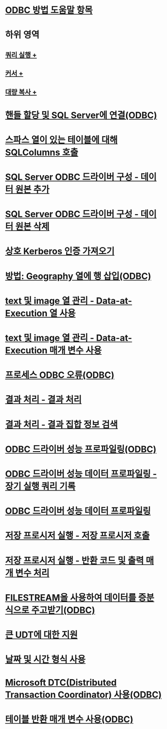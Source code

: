 # [ODBC 방법 도움말 항목](odbc-how-to-topics.md)

# 하위 영역
## [쿼리 실행 +](../../relational-databases/native-client-odbc-how-to/execute-queries/executing-queries-how-to-topics-odbc.md)
## [커서 +](../../relational-databases/native-client-odbc-how-to/cursors/using-cursors-how-to-topics-odbc.md)
## [대량 복사 +](../../relational-databases/native-client-odbc-how-to/bulk-copy/bulk-copying-with-the-sql-server-odbc-driver-how-to-topics-odbc.md)

# [핸들 할당 및 SQL Server에 연결(ODBC)](allocate-handles-and-connect-to-sql-server-odbc.md)
# [스파스 열이 있는 테이블에 대해 SQLColumns 호출](call-sqlcolumns-on-a-table-with-sparse-columns.md)
# [SQL Server ODBC 드라이버 구성 - 데이터 원본 추가](configuring-the-sql-server-odbc-driver-add-a-data-source.md)
# [SQL Server ODBC 드라이버 구성 - 데이터 원본 삭제](configuring-the-sql-server-odbc-driver-delete-a-data-source.md)
# [상호 Kerberos 인증 가져오기](get-mutual-kerberos-authentication.md)
# [방법: Geography 열에 행 삽입(ODBC)](how-to-insert-rows-into-geography-column-odbc.md)
# [text 및 image 열 관리 - Data-at-Execution 열 사용](managing-text-and-image-columns-use-data-at-execution-columns.md)
# [text 및 image 열 관리 - Data-at-Execution 매개 변수 사용](managing-text-and-image-columns-use-data-at-execution-parameters.md)
# [프로세스 ODBC 오류(ODBC)](process-odbc-errors-odbc.md)
# [결과 처리 - 결과 처리](processing-results-process-results.md)
# [결과 처리 - 결과 집합 정보 검색](processing-results-retrieve-result-set-information.md)
# [ODBC 드라이버 성능 프로파일링(ODBC)](profiling-odbc-driver-performance-odbc.md)
# [ODBC 드라이버 성능 데이터 프로파일링 - 장기 실행 쿼리 기록](profiling-odbc-driver-performance-data-log-long-running-queries.md)
# [ODBC 드라이버 성능 데이터 프로파일링](profiling-odbc-driver-performance-data.md)
# [저장 프로시저 실행 - 저장 프로시저 호출](running-stored-procedures-call-stored-procedures.md)
# [저장 프로시저 실행 - 반환 코드 및 출력 매개 변수 처리](running-stored-procedures-process-return-codes-and-output-parameters.md)
# [FILESTREAM을 사용하여 데이터를 증분식으로 주고받기(ODBC)](send-and-receive-data-incrementally-with-filestream-odbc.md)
# [큰 UDT에 대한 지원](support-for-large-udts.md)
# [날짜 및 시간 형식 사용](use-date-and-time-types.md)
# [Microsoft DTC(Distributed Transaction Coordinator) 사용(ODBC)](use-microsoft-distributed-transaction-coordinator-odbc.md)
# [테이블 반환 매개 변수 사용(ODBC)](use-table-valued-parameters-odbc.md)
